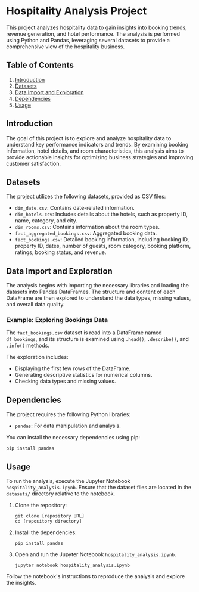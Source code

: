 # Hospitality Analysis Project

This project analyzes hospitality data to gain insights into booking trends, revenue generation, and hotel performance. The analysis is performed using Python and Pandas, leveraging several datasets to provide a comprehensive view of the hospitality business.

## Table of Contents

1.  [Introduction](#introduction)
2.  [Datasets](#datasets)
3.  [Data Import and Exploration](#data-import-and-exploration)
4.  [Dependencies](#dependencies)
5.  [Usage](#usage)

## Introduction

The goal of this project is to explore and analyze hospitality data to understand key performance indicators and trends. By examining booking information, hotel details, and room characteristics, this analysis aims to provide actionable insights for optimizing business strategies and improving customer satisfaction.

## Datasets

The project utilizes the following datasets, provided as CSV files:

*   `dim_date.csv`: Contains date-related information.
*   `dim_hotels.csv`: Includes details about the hotels, such as property ID, name, category, and city.
*   `dim_rooms.csv`: Contains information about the room types.
*   `fact_aggregated_bookings.csv`: Aggregated booking data.
*   `fact_bookings.csv`: Detailed booking information, including booking ID, property ID, dates, number of guests, room category, booking platform, ratings, booking status, and revenue.

## Data Import and Exploration

The analysis begins with importing the necessary libraries and loading the datasets into Pandas DataFrames. The structure and content of each DataFrame are then explored to understand the data types, missing values, and overall data quality.

### Example: Exploring Bookings Data

The `fact_bookings.csv` dataset is read into a DataFrame named `df_bookings`, and its structure is examined using `.head()`, `.describe()`, and `.info()` methods.


The exploration includes:

*   Displaying the first few rows of the DataFrame.
*   Generating descriptive statistics for numerical columns.
*   Checking data types and missing values.

## Dependencies

The project requires the following Python libraries:

*   `pandas`: For data manipulation and analysis.

You can install the necessary dependencies using pip:
```shell
pip install pandas
```


## Usage

To run the analysis, execute the Jupyter Notebook `hospitality_analysis.ipynb`. Ensure that the dataset files are located in the `datasets/` directory relative to the notebook.

1.  Clone the repository:

    ```shell
    git clone [repository URL]
    cd [repository directory]
    ```
2.  Install the dependencies:

    ```shell
    pip install pandas
    ```
3.  Open and run the Jupyter Notebook `hospitality_analysis.ipynb`.

    ```shell
    jupyter notebook hospitality_analysis.ipynb
    ```


Follow the notebook's instructions to reproduce the analysis and explore the insights.
